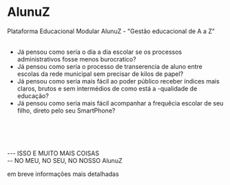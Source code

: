 # AlunuZ

Plataforma Educacional Modular AlunuZ - "Gestão educacional de A a Z"
<br /><br />
- Já pensou como seria o dia a dia escolar se os processos administrativos fosse menos burocratico? <br />
- Já pensou como seria o processo de transerencia de aluno entre escolas da rede municipal sem precisar de kilos de papel?<br />
- Já pensou como seria mais fácil ao poder público receber índices mais claros, brutos e sem intermédios de como está a -qualidade de educação?<br />
- Já pensou como seria mais fácil acompanhar a frequêcia escolar de seu filho, direto pelo seu SmartPhone?<br />

<br /><br /><br /><br />
--- ISSO E MUITO MAIS COISAS<br />
-- NO MEU, NO SEU, NO NOSSO AlunuZ<br />

em breve informações mais detalhadas
